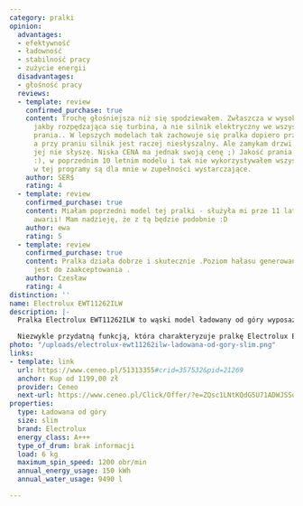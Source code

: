 ```yaml
---
category: pralki
opinion:
  advantages:
  - efektywność
  - ładowność
  - stabilność pracy
  - zużycie energii
  disadvantages:
  - głośność pracy
  reviews:
  - template: review
    confirmed_purchase: true
    content: Trochę głośniejsza niż się spodziewałem. Zwłaszcza w wysokich rejestrach
      jakby rozpędzająca się turbina, a nie silnik elektryczny we wszystkich fazach
      prania.. W lepszych modelach tak zachowuje się pralka dopiero przy wirowaniu,
      a przy praniu silnik jest raczej niesłyszalny. Ale zamykam drzwi łazienki już
      jej nie słyszę. Niska CENA ma jednak swoją cenę ;) Jakość prania - jestem zadowolony
      :), w poprzednim 10 letnim modelu i tak nie wykorzystywałem wszystkich opcji,
      w tej programy są dla mnie w zupełności wystarczające.
    author: SER$
    rating: 4
  - template: review
    confirmed_purchase: true
    content: Miałam poprzedni model tej pralki - służyła mi prze 11 lat bez ani jednej
      awarii! Mam nadzieję, że z tą będzie podobnie :D
    author: ewa
    rating: 5
  - template: review
    confirmed_purchase: true
    content: Pralka działa dobrze i skutecznie .Poziom hałasu generowany podczas prania
      jest do zaakceptowania .
    author: Czesław
    rating: 4
distinction: ''
name: Electrolux EWT11262ILW
description: |-
  Pralka Electrolux EWT11262ILW to wąski model ładowany od góry wyposażony w ciekawe funkcje. Model posiada przydatną opcję automatycznego dostosowania czasu prania oraz zużytej wody i energii do wielkości załadunku. Urządzenie posiada certyfikat Woolmark, który gwarantuje ochronę delikatnych wełnianych tkanin przed odkształceniem i zniszczeniem.

  Niezwykle przydatną funkcją, która charakteryzuje pralkę Electrolux EWT11262ILW, jest opóźnienie startu - o 9, 6 lub 3 godziny - w zależności od potrzeb. Dzięki temu można zaplanować, kiedy pranie ma się rozpocząć oraz zakończyć. W urządzeniu znajduje się także system szybkiego prania, który skraca trwanie cyklu o około 20%. Model posiada wiele programów, co ułatwia dostosowanie parametrów prania do konkretnej tkaniny. Najciekawsze z nich to te przeznaczone do jedwabiu, jeansu, kocy i zasłon. Drzwiczki bębna są wyjątkowo łatwe w otwieraniu. Pralka jest bardzo pojemna - maksymalny załadunek to 6 kg. Wyświetlacz jest czytelny i wygodny w użytkowaniu.
photo: "/uploads/electrolux-ewt11262ilw-ladowana-od-gory-slim.png"
links:
- template: link
  url: https://www.ceneo.pl/51313355#crid=357532&pid=21269
  anchor: Kup od 1199,00 zł
  provider: Ceneo
  next-url: https://www.ceneo.pl/Click/Offer/?e=ZQsc1LNtKQdG5U71ADWJSSqd6Y6Im7mK04jzEsDDkYSE88qDTgnxZpKoPDXKgIl0FNs6OryZ7oIHi0JqTVouRCHhMGb5-lD4P53JJon5pubUyLHxD1Pryt6YsA-VCLDs-xQocII8y-HvRzDTjJnX62PLLxu_1PC8st03M-dcCB4SsdIWIyTJ5aYC4deQHmLJ0maapXCpw1Rz6JRTVBsaO0Q6oQw4F0KR31FdojLYh2_t44yag-6ZCkYyMkPJ3ux0mWI9yt3KklDLHumjUXYQC412dBmju37nBjD3e1M5uxu0hB2pyG0gcvDRyVqPSqFbpVBMwlkFDd3wEIcp1tgFg4i9D3l6sBAFpVBMwlkFDd1lQuT1lZpu39KclZUIka8MGadgFtKbBL1-hJIepgfWLDPCNdLS1viVTVooJd8RZNfGj28uNGwOAQDK9GgbhWuiPFwdMomQegYUprAb90mUYt8ktxfF53xA&a=2&rc=notset
properties:
  type: Ładowana od góry
  size: slim
  brand: Electrolux
  energy_class: A+++
  type_of_drum: brak informacji
  load: 6 kg
  maximum_spin_speed: 1200 obr/min
  annual_energy_usage: 150 kWh
  annual_water_usage: 9490 l

---
```


